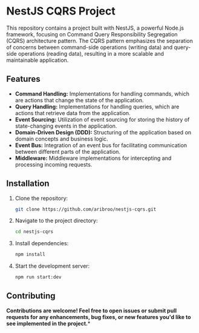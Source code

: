# NestJS CQRS Project

This repository contains a project built with NestJS, a powerful Node.js framework, focusing on Command Query Responsibility Segregation (CQRS) architecture pattern. The CQRS pattern emphasizes the separation of concerns between command-side operations (writing data) and query-side operations (reading data), resulting in a more scalable and maintainable application.

## Features

- **Command Handling:** Implementations for handling commands, which are actions that change the state of the application.
- **Query Handling:** Implementations for handling queries, which are actions that retrieve data from the application.
- **Event Sourcing:** Utilization of event sourcing for storing the history of state-changing events in the application.
- **Domain-Driven Design (DDD):** Structuring of the application based on domain concepts and business logic.
- **Event Bus:** Integration of an event bus for facilitating communication between different parts of the application.
- **Middleware:** Middleware implementations for intercepting and processing incoming requests.

## Installation

1. Clone the repository:

   ```bash
   git clone https://github.com/aribroo/nestjs-cqrs.git

2. Navigate to the project directory:

   ```bash
   cd nestjs-cqrs

3. Install dependencies:

   ```bash
   npm install

4. Start the development server:

   ```bash
   npm run start:dev

## Contributing
**Contributions are welcome! Feel free to open issues or submit pull requests for any enhancements, bug fixes, or new features you'd like to see implemented in the project.***

  
